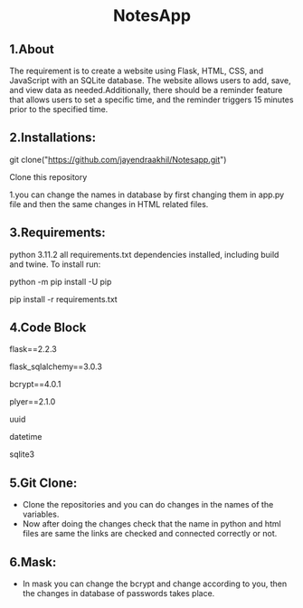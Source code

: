 <center><h1>NotesApp</h1></center>

<h2>1.About</h2>
The requirement is to create a website using Flask, HTML, CSS, and JavaScript with an SQLite database. The website allows users to add, save, and view data as needed.Additionally, there should be a reminder feature that allows users to set a specific time, and the reminder  triggers 15 minutes prior to the specified time.
<h2>2.Installations:</h2>

git clone("https://github.com/jayendraakhil/Notesapp.git")

Clone this repository

1.you can change the names in database by first changing them in app.py file and then the same changes in  HTML related files.

<h2>3.Requirements:</h2>
python 3.11.2 all requirements.txt dependencies installed, including build and twine. To install run:

python -m pip install -U pip

pip install -r requirements.txt

<h2>4.Code Block</h2>
flask==2.2.3

flask_sqlalchemy==3.0.3

bcrypt==4.0.1

plyer==2.1.0

uuid

datetime

sqlite3

<h2>5.Git Clone:</h2>

- Clone the repositories and you can do changes in the names of the variables.
- Now after doing the changes check that the name in python and html files are same the links are checked and connected correctly or not. 

<h2>6.Mask:</h2>

- In mask you can change the bcrypt and change according to you, then the changes in database of passwords takes place.
